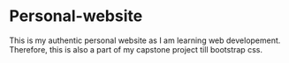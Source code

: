 # Personal-website
This is my authentic personal website as I am learning web developement. Therefore, this is also a part of my capstone project till bootstrap css.
